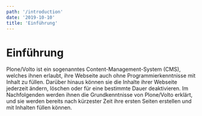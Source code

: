 ```yaml
---
path: '/introduction'
date: '2019-10-10'
title: 'Einführung'
---
```


# Einführung

Plone/Volto ist ein sogenanntes Content-Management-System (CMS), welches ihnen erlaubt, ihre Webseite auch ohne Programmierkenntnisse mit Inhalt zu füllen.
Darüber hinaus können sie die Inhalte ihrer Webseite jederzeit ändern, löschen oder für eine bestimmte Dauer deaktivieren.
Im Nachfolgenden werden ihnen die Grundkenntnisse von Plone/Volto erklärt, und sie werden bereits nach kürzester Zeit ihre ersten Seiten erstellen und mit Inhalten füllen können.
